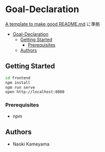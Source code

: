 # Goal-Declaration
[A template to make good README.md](https://gist.github.com/PurpleBooth/109311bb0361f32d87a2) に準拠

<!-- TOC -->

- [Goal-Declaration](#js-pro)
    - [Getting Started](#getting-started)
        - [Prerequisites](#prerequisites)
    - [Authors](#authors)

<!-- /TOC -->

## Getting Started
```sh
cd frontend
npm install
npm run serve
open http://localhost:8080
```

### Prerequisites

- npm

## Authors
- Naoki Kameyama
